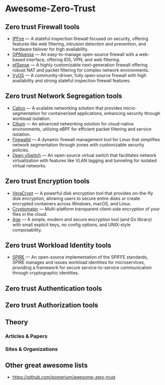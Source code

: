# Awesome-Zero-Trust



## Zero trust Firewall tools

- [IPFire](https://www.ipfire.org/) — A stateful inspection firewall focused on security, offering features like web filtering, intrusion detection and prevention, and hardware failover for high availability.
- [OPNsense](https://github.com/opnsense/core) — An easy-to-manage open-source firewall with a web-based interface, offering IDS, VPN, and web filtering.
- [pfSense](https://github.com/pfsense/pfsense) — A highly customizable next-generation firewall offering robust NAT and packet filtering for complex network environments.
- [VyOS](https://github.com/vyos/vyos-build) — A community-driven, fully open-source firewall with high availability and strong stateful inspection firewall features.


## Zero trust Network Segregation tools

- [Calico](https://github.com/projectcalico/calico) — A scalable networking solution that provides micro-segmentation for containerized applications, enhancing security through workload isolation.
- [Cilium](https://github.com/cilium/cilium) — An advanced networking solution for cloud-native environments, utilizing eBPF for efficient packet filtering and service isolation.
- [Firewalld](https://github.com/firewalld/firewalld) — A dynamic firewall management tool for Linux that simplifies network segmentation through zones with customizable security policies.
- [Open vSwitch](https://github.com/openvswitch/ovs) — An open-source virtual switch that facilitates network virtualization with features like VLAN tagging and tunneling for isolated virtual networks.


## Zero trust Encryption tools

- [VeraCrypt](https://github.com/veracrypt/VeraCrypt) — A powerful disk encryption tool that provides on-the-fly disk encryption, allowing users to secure entire disks or create encrypted containers across Windows, macOS, and Linux.
- [Cryptomator](https://github.com/cryptomator/cryptomator) — Multi-platform transparent client-side encryption of your files in the cloud.
- [Age](https://github.com/FiloSottile/age) — A simple, modern and secure encryption tool (and Go library) with small explicit keys, no config options, and UNIX-style composability.


## Zero trust Workload Identity tools
- [SPIRE](https://github.com/spiffe/spire) — An open-source implementation of the SPIFFE standards, SPIRE manages and issues workload identities for microservices, providing a framework for secure service-to-service communication through cryptographic identities.


## Zero trust Authentication tools


## Zero trust Authorization tools


## Theory

### Articles & Papers
### Sites & Organizations


## Other great awesome lists

- https://github.com/pomerium/awesome-zero-trust 
